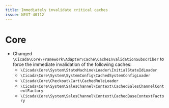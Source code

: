 ```yaml
---
title: Immediately invalidate critical caches
issue: NEXT-40112
---
```

# Core
* Changed `\Cicada\Core\Framework\Adapter\Cache\CacheInvalidationSubscriber` to force the immediate invalidation of the following caches:
  * `\Cicada\Core\System\StateMachine\Loader\InitialStateIdLoader`
  * `\Cicada\Core\System\SystemConfig\CachedSystemConfigLoader`
  * `\Cicada\Core\Checkout\Cart\CachedRuleLoader`
  * `\Cicada\Core\System\SalesChannel\Context\CachedSalesChannelContextFactory`
  * `\Cicada\Core\System\SalesChannel\Context\CachedBaseContextFactory`

